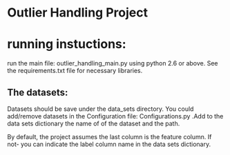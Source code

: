 # Outlier Handling Project


# running instuctions:
run the main file: outlier_handling_main.py using python 2.6 or above. 
See the requirements.txt file for necessary libraries. 

## The datasets:
Datasets should be save under the data_sets directory. 
You could add/remove datasets in the Configuration file: Configurations.py .Add to the data sets dictionary the name of of the dataset and the path. 

By default, the project assumes the last column is the feature column. If not- you can indicate the label column name  in the data sets dictionary.


